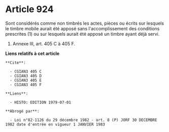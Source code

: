 # Article 924

Sont considérés comme non timbrés les actes, pièces ou écrits sur lesquels le timbre mobile aurait été apposé sans
l'accomplissement des conditions prescrites (1) ou sur lesquels aurait été apposé un timbre ayant déjà servi.

1)  Annexe III, art. 405 C à 405 F.

**Liens relatifs à cet article**

	**Cite**:

	  - CGIAN3 405 C
	  - CGIAN3 405 D
	  - CGIAN3 405 E
	  - CGIAN3 405 F

	**Liens**:

	  - HISTO: EDITION 1979-07-01

	**Abrogé par**:

	  - Loi n°82-1126 du 29 décembre 1982 - art. 8 (P) JORF 30 DECEMBRE 1982 date d'entrée en vigueur 1 JANVIER 1983
